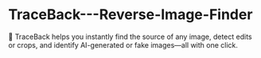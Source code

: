 # TraceBack---Reverse-Image-Finder
🚀 TraceBack helps you instantly find the source of any image, detect edits or crops, and identify AI-generated or fake images—all with one click.
